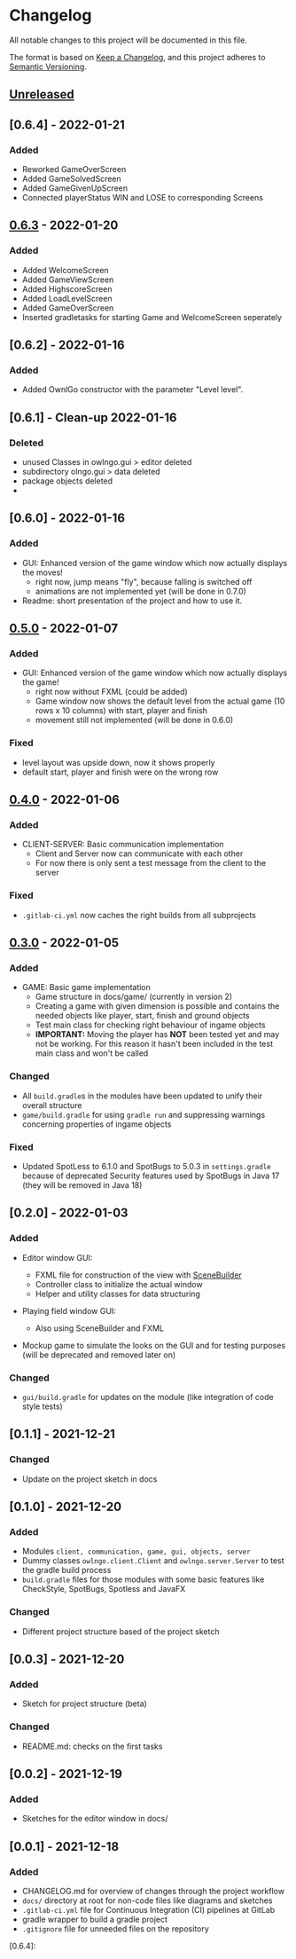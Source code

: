 # Changelog

All notable changes to this project will be documented in this file.

The format is based on [Keep a Changelog](https://keepachangelog.com/en/1.0.0/), and this project
adheres to [Semantic Versioning](https://semver.org/spec/v2.0.0.html).

## [Unreleased]
## [0.6.4] - 2022-01-21

### Added
- Reworked GameOverScreen
- Added GameSolvedScreen
- Added GameGivenUpScreen
- Connected playerStatus WIN and LOSE to corresponding Screens

## [0.6.3] - 2022-01-20

### Added
- Added WelcomeScreen
- Added GameViewScreen
- Added HighscoreScreen
- Added LoadLevelScreen
- Added GameOverScreen
- Inserted gradletasks for starting Game and WelcomeScreen seperately

## [0.6.2] - 2022-01-16

### Added
- Added OwnlGo constructor with the parameter "Level level".


## [0.6.1] - Clean-up 2022-01-16

### Deleted
- unused Classes in owlngo.gui > editor deleted
- subdirectory olngo.gui > data deleted
- package objects deleted
- 

## [0.6.0] - 2022-01-16

### Added

- GUI: Enhanced version of the game window which now actually displays the moves!
    - right now, jump means "fly", because falling is switched off
    - animations are not implemented yet (will be done in 0.7.0)
- Readme: short presentation of the project and how to use it.

## [0.5.0] - 2022-01-07

### Added

- GUI: Enhanced version of the game window which now actually displays the game!
    - right now without FXML (could be added)
    - Game window now shows the default level from the actual game (10 rows x 10 columns) with
      start, player and finish
    - movement still not implemented (will be done in 0.6.0)

### Fixed

- level layout was upside down, now it shows properly
- default start, player and finish were on the wrong row

## [0.4.0] - 2022-01-06

### Added

- CLIENT-SERVER: Basic communication implementation
    - Client and Server now can communicate with each other
    - For now there is only sent a test message from the client to the server

### Fixed

- `.gitlab-ci.yml` now caches the right builds from all subprojects

## [0.3.0] - 2022-01-05

### Added

- GAME: Basic game implementation
    - Game structure in docs/game/ (currently in version 2)
    - Creating a game with given dimension is possible and contains the needed objects like player,
      start, finish and ground objects
    - Test main class for checking right behaviour of ingame objects
    - __IMPORTANT:__ Moving the player has __NOT__ been tested yet and may not be working. For this
      reason it hasn't been included in the test main class and won't be called

### Changed

- All `build.gradle`s in the modules have been updated to unify their overall structure
- `game/build.gradle` for using `gradle run` and suppressing warnings concerning properties of
  ingame objects

### Fixed

- Updated SpotLess to 6.1.0 and SpotBugs to 5.0.3 in `settings.gradle` because of deprecated
  Security features used by SpotBugs in Java 17 (they will be removed in Java 18)

## [0.2.0] - 2022-01-03

### Added

- Editor window GUI:
    - FXML file for construction of the view
      with [SceneBuilder](https://gluonhq.com/products/scene-builder/)
    - Controller class to initialize the actual window
    - Helper and utility classes for data structuring


- Playing field window GUI:
    - Also using SceneBuilder and FXML


- Mockup game to simulate the looks on the GUI and for testing purposes (will be deprecated and
  removed later on)

### Changed

- `gui/build.gradle` for updates on the module (like integration of code style tests)

## [0.1.1] - 2021-12-21

### Changed

- Update on the project sketch in docs

## [0.1.0] - 2021-12-20

### Added

- Modules `client, communication, game, gui, objects, server`
- Dummy classes `owlngo.client.Client` and `owlngo.server.Server` to test the gradle build process
- `build.gradle` files for those modules with some basic features like CheckStyle, SpotBugs,
  Spotless and JavaFX

### Changed

- Different project structure based of the project sketch

## [0.0.3] - 2021-12-20

### Added

- Sketch for project structure (beta)

### Changed

- README.md: checks on the first tasks

## [0.0.2] - 2021-12-19

### Added

- Sketches for the editor window in docs/

## [0.0.1] - 2021-12-18

### Added

- CHANGELOG.md for overview of changes through the project workflow
- `docs/` directory at root for non-code files like diagrams and sketches
- `.gitlab-ci.yml` file for Continuous Integration (CI) pipelines at GitLab
- gradle wrapper to build a gradle project
- `.gitignore` file for unneeded files on the repository

[Unreleased]: https://gitlab2.cip.ifi.lmu.de/sosy-lab/peegs-ws-21/level-editor-team-1/-/compare/v0.6.3...main?from_project_id=3507
[0.6.4]: 

[0.6.3]: https://gitlab2.cip.ifi.lmu.de/sosy-lab/peegs-ws-21/level-editor-team-1/-/compare/v0.5.0...v0.6.3?from_project_id=3507

[0.5.0]: https://gitlab2.cip.ifi.lmu.de/sosy-lab/peegs-ws-21/level-editor-team-1/-/compare/v0.4.0...v0.5.0?from_project_id=3507

[0.4.0]: https://gitlab2.cip.ifi.lmu.de/sosy-lab/peegs-ws-21/level-editor-team-1/-/compare/v0.3.0...v0.4.0?from_project_id=3507

[0.3.0]: https://gitlab2.cip.ifi.lmu.de/sosy-lab/peegs-ws-21/level-editor-team-1/-/releases/v0.3.0
